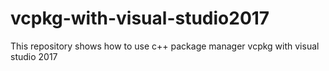 # vcpkg-with-visual-studio2017
This repository shows how to use c++ package manager vcpkg with visual studio 2017
